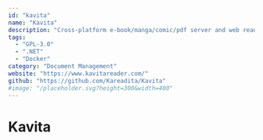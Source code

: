 ```yaml
---
id: "kavita"
name: "Kavita"
description: "Cross-platform e-book/manga/comic/pdf server and web reader with user management, ratings and reviews, and metadata support."
tags:
  - "GPL-3.0"
  - ".NET"
  - "Docker"
category: "Document Management"
website: "https://www.kavitareader.com/"
github: "https://github.com/Kareadita/Kavita"
#image: "/placeholder.svg?height=300&width=400"
---
```


# Kavita
